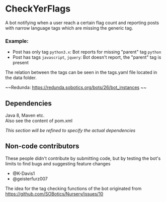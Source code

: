 # CheckYerFlags

A bot notifying when a user reach a certain flag count and reporting posts with narrow language tags which are missing the generic tag.

### Example:
- Post has only tag `python3.x`: Bot reports for missing "parent" tag `python`
- Post has tags `javascript`, `jquery`: Bot doesn't report, the "parent" tag is present

The relation between the tags can be seen in the tags.yaml file located in the data folder.

~~Redunda: https://redunda.sobotics.org/bots/26/bot_instances  ~~

## Dependencies
Java 8, Maven etc.  
Also see the content of pom.xml

*This section will be refined to specify the actual dependencies*

## Non-code contributors
These people didn't contribute by submitting code, but by testing the bot's limits to find bugs and suggesting feature changes
- @K-Davis1
- @geisterfurz007

The idea for the tag checking functions of the bot originated from https://github.com/SOBotics/Nursery/issues/10